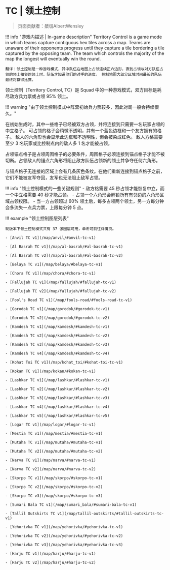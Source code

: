 # TC | 领土控制 

> 页面贡献者：桀氓AlbertWensley

!!! info "游戏内描述 | In-game description"
    Territory Control is a game mode in which teams capture contiguous hex tiles across a map. Teams are unaware of their opponents progress until they capture a tile bordering a tile captured by the opposing team. The team which controls the majority of the map the longest will eventually win the round.

    翻译：领土控制是一种游戏模式，其中队伍在地图上占领连续正六边形，直到占领与对方队伍占领的领土相邻的领土时，队伍才知道他们的对手的进度。 控制地图大部分区域时间最长的队伍最终将赢得比赛。 

领土控制（Territory Control, TC）是 Squad 中的一种游戏模式，双方目标是耗尽敌方兵力票或占领 95% 领土。

!!! warning "由于领土控制模式中阵营初始兵力票较多，因此对局一般会持续很久。"

在初始生成时，其中一些格子已经被双方占领，并将连接到只需要一名玩家占领的中立格子。 可占领的格子会稍微不透明，并有一个蓝色边框和一个友方拥有的格子。 敌人的六角形也会显示此边框和不透明性，但会被染成红色。 敌人方格需要至少 3 名玩家或比控制点内的敌人多 1 名才能被占领。 

占领锚点格子是占领周围格子的必要条件，周围格子必须连接到锚点格子才能不被切断。占领敌人的锚点六角形将阻止敌方队伍占领新的领土并争夺任何六角形。

与锚点格子无连接的区域上会有几条灰色条纹。在他们重新连接到锚点格子之前，它们不能被友军夺回，友军也无法阻止敌军占领。

!!! info "领土控制模式的一些关键规则"
    - 敌方格需要 45 秒占领才能恢复中立，而一个中立格需要 40 秒才能占领。 
    - 占领一个六角形会解锁所有有邻边的六角形区域占领权限。
    - 当一方占领超过 60% 领土后，每多占领两个领土，另一方每分钟会多流失一点兵力票，上限每分钟 5 点。

!!! example "领土控制图层列表"

    现版本下领土控制模式共有 37 张图层可用，单击可前往详情页。

    - [Anvil TC v1](/map/anvil/#anvil-tc-v1)

    - [Al Basrah TC v1](/map/al-basrah/#al-basrah-tc-v1)

    - [Al Basrah TC v2](/map/al-basrah/#al-basrah-tc-v2)

    - [Belaya TC v1](/map/belaya/#belaya-tc-v1)

    - [Chora TC v1](/map/chora/#chora-tc-v1)

    - [Fallujah TC v1](/map/fallujah/#fallujah-tc-v1)

    - [Fallujah TC v2](/map/fallujah/#fallujah-tc-v2)

    - [Fool's Road TC v1](/map/fools-road/#fools-road-tc-v1)

    - [Gorodok TC v1](/map/gorodok/#gorodok-tc-v1)

    - [Gorodok TC v2](/map/gorodok/#gorodok-tc-v2)

    - [Kamdesh TC v1](/map/kamdesh/#kamdesh-tc-v1)

    - [Kamdesh TC v2](/map/kamdesh/#kamdesh-tc-v2)

    - [Kamdesh TC v3](/map/kamdesh/#kamdesh-tc-v3)

    - [Kamdesh TC v4](/map/kamdesh/#kamdesh-tc-v4)

    - [Kohat Toi TC v1](/map/kohat_toi/#kohat-toi-tc-v1)

    - [Kokan TC v1](/map/kokan/#kokan-tc-v1)

    - [Lashkar TC v1](/map/lashkar/#lashkar-tc-v1)

    - [Lashkar TC v2](/map/lashkar/#lashkar-tc-v2)

    - [Lashkar TC v3](/map/lashkar/#lashkar-tc-v3)

    - [Lashkar TC v4](/map/lashkar/#lashkar-tc-v4)

    - [Lashkar TC v5](/map/lashkar/#lashkar-tc-v5)

    - [Logar TC v1](/map/logar/#logar-tc-v1)

    - [Mestia TC v1](/map/mestia/#mestia-tc-v1)

    - [Mutaha TC v1](/map/mutaha/#mutaha-tc-v1)

    - [Mutaha TC v2](/map/mutaha/#mutaha-tc-v2)

    - [Narva TC v1](/map/narva/#narva-tc-v1)

    - [Narva TC v2](/map/narva/#narva-tc-v2)

    - [Skorpo TC v1](/map/skorpo/#skorpo-tc-v1)

    - [Skorpo TC v2](/map/skorpo/#skorpo-tc-v2)

    - [Skorpo TC v3](/map/skorpo/#skorpo-tc-v3)

    - [Sumari Bala TC v1](/map/sumari_bala/#sumari-bala-tc-v1)

    - [Tallil Outskirts TC v1](/map/tallil-outskirts/#tallil-outskirts-tc-v1)

    - [Yehorivka TC v1](/map/yehorivka/#yehorivka-tc-v1)

    - [Yehorivka TC v2](/map/yehorivka/#yehorivka-tc-v2)

    - [Yehorivka TC v3](/map/yehorivka/#yehorivka-tc-v3)

    - [Harju TC v1](/map/harju/#harju-tc-v1)

    - [Harju TC v2](/map/harju/#harju-tc-v2)